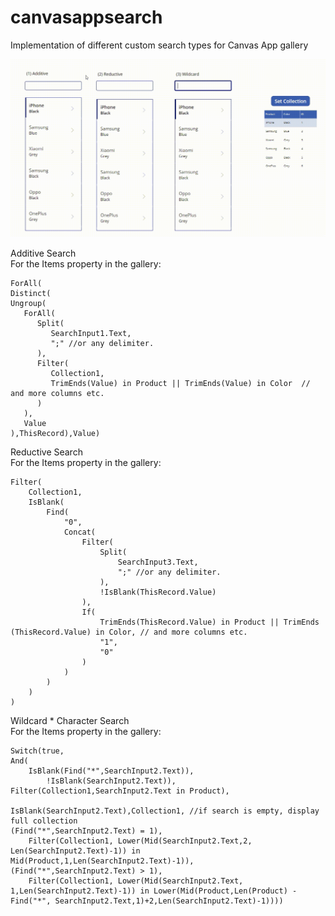 # canvasappsearch
Implementation of different custom search types for Canvas App gallery

![](https://github.com/addison-bain-je/canvasappsearch/blob/main/SearchTypes.gif)


Additive Search\
For the Items property in the gallery:
```
ForAll(
Distinct(
Ungroup(
   ForAll(
      Split(
         SearchInput1.Text,
         ";" //or any delimiter.
      ),
      Filter(
         Collection1,
         TrimEnds(Value) in Product || TrimEnds(Value) in Color  // and more columns etc.
      )
   ),
   Value
),ThisRecord),Value)

```


Reductive Search\
For the Items property in the gallery:
```
Filter(
    Collection1,
    IsBlank(
        Find(
            "0",
            Concat(
                Filter(
                    Split(
                        SearchInput3.Text,
                        ";" //or any delimiter.
                    ),
                    !IsBlank(ThisRecord.Value)
                ),
                If(
                    TrimEnds(ThisRecord.Value) in Product || TrimEnds (ThisRecord.Value) in Color, // and more columns etc.
                    "1",
                    "0"
                )
            )
        )
    )
)
```


Wildcard * Character Search\
For the Items property in the gallery:
```
Switch(true,
And(
    IsBlank(Find("*",SearchInput2.Text)),
        !IsBlank(SearchInput2.Text)), Filter(Collection1,SearchInput2.Text in Product),  

IsBlank(SearchInput2.Text),Collection1, //if search is empty, display full collection
(Find("*",SearchInput2.Text) = 1),
    Filter(Collection1, Lower(Mid(SearchInput2.Text,2, Len(SearchInput2.Text)-1)) in Mid(Product,1,Len(SearchInput2.Text)-1)),
(Find("*",SearchInput2.Text) > 1),
    Filter(Collection1, Lower(Mid(SearchInput2.Text, 1,Len(SearchInput2.Text)-1)) in Lower(Mid(Product,Len(Product) - Find("*", SearchInput2.Text,1)+2,Len(SearchInput2.Text)-1))))
```
